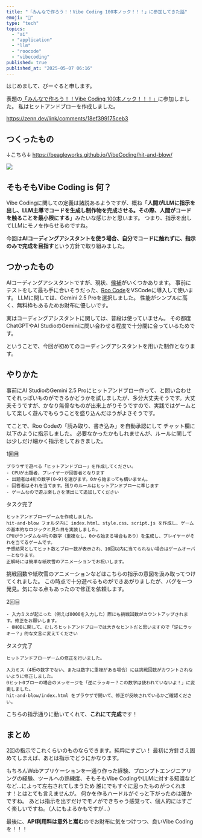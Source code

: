 ```yaml
---
title: "「みんなで作ろう！！Vibe Coding 100本ノック！！！」に参加してきた話"
emoji: "🐇"
type: "tech"
topics:
  - "ai"
  - "application"
  - "llm"
  - "roocode"
  - "vibecoding"
published: true
published_at: "2025-05-07 06:16"
---
```


はじめまして、びーぐると申します。

表題の[「みんなで作ろう！！Vibe Coding 100本ノック！！！」](https://zenn.dev/moritalous/scraps/d0f5f857058420)に参加しました。
私はヒットアンドブローを作成しました。

https://zenn.dev/link/comments/18ef399175ceb3


## つくったもの

↓こちら↓
https://beagleworks.github.io/VibeCoding/hit-and-blow/

![](https://storage.googleapis.com/zenn-user-upload/1930849f0a89-20250507.png)


## そもそもVibe Coding is 何？
Vibe Codingに関しての定義は諸説あるようですが、概ね「**人間がLLMに指示を出し、LLM主導でコードを生成し制作物を完成させる。その際、人間がコードを触ることを最小限にする**」みたいな感じかと思います。
つまり、指示を出してLLMにモノを作らせるのですね。

今回は**AIコーディングアシスタントを使う場合、自分でコードに触れずに、指示のみで完成を目指す**という方針で取り組みました。


## つかったもの
AIコーディングアシスタントですが、現状、[候補](https://zenn.dev/mkj/articles/cf8536923d9cd7)がいくつかあります。
事前にテストをして最も手に合いそうだった、[Roo Code](https://github.com/RooVetGit/Roo-Code)をVSCodeに導入して使います。
LLMに関しては、Gemini 2.5 Proを選択しました。
性能がシンプルに高く、無料枠もあるためお財布に優しいです。

実はコーディングアシスタントに関しては、普段は使っていません。
その都度ChatGPTやAI StudioのGeminiに問い合わせる程度で十分間に合っているためです。

ということで、今回が初めてのコーディングアシスタントを用いた制作となります。

## やりかた
事前にAI StudioのGemini 2.5 Proにヒットアンドブロー作って、と問い合わせてそれっぽいものができるかどうかを試しましたが、多分大丈夫そうです。大丈夫そうですが、かなり無骨なものが出来上がりそうですので、実践ではゲームとして楽しく遊んでもらうことを盛り込んだほうがよさそうです。

てことで、Roo Codeの「読み取り、書き込み」を自動承認にして
チャット欄に以下のように指示しました。
必要なかったかもしれませんが、ルールに関しては少しだけ細かく指示をしておきました。

1回目
```
ブラウザで遊べる「ヒットアンドブロー」を作成してください。
- CPUが出題者、プレイヤーが回答者となります
- 出題者は4桁の数字(0~9)を選びます。0から始まっても構いません。
- 回答者はそれを当てます。残りのルールはヒットアンドブローに準じます
- ゲームなので遊ぶ楽しさを演出にて追加してください
```
タスク完了
```
ヒットアンドブローゲームを作成しました。
hit-and-blow フォルダ内に index.html、style.css、script.js を作成し、ゲームの基本的なロジックと見た目を実装しました。
CPUがランダムな4桁の数字（重複なし、0から始まる場合もあり）を生成し、プレイヤーがそれを当てるゲームです。
予想結果としてヒット数とブロー数が表示され、10回以内に当てられない場合はゲームオーバーとなります。
正解時には簡単な紙吹雪のアニメーションでお祝いします。
```

挑戦回数や紙吹雪のアニメーションなどはこちらの指示の意図を汲み取ってつけてくれました。
この時点で十分遊べるものができあがりましたが、バグを一つ発見。気になる点もあったので修正を依頼します。

2回目
```
- 入力ミスが起こった（例えば0000を入力した）際にも挑戦回数がカウントアップされます。修正をお願いします。
- 0H0Bに関して、むしろヒットアンドブローでは大きなヒントだと思いますので「逆にラッキー？」的な文言に変えてください
```
タスク完了
```
ヒットアンドブローゲームの修正を行いました。

入力ミス（4桁の数字でない、または数字に重複がある場合）には挑戦回数がカウントされないように修正しました。
0ヒット0ブローの場合のメッセージを「逆にラッキー？この数字は使われていないよ！」に変更しました。
hit-and-blow/index.html をブラウザで開いて、修正が反映されているかご確認ください。
```
こちらの指示通りに動いてくれて、**これにて完成**です！

## まとめ
2回の指示でこれくらいのものならできます。純粋にすごい！
最初に方針さえ固めてしまえば、あとは指示でどうにかなります。

もちろんWebアプリケーションを一通り作った経験、プロンプトエンジニアリングの経験、ツールへの熟練度、そもそもVibe CodingやLLMに対する知識などなど…によって左右されてしまうため
誰にでもすぐに思ったものがつくれます！とはとても言えませんが。
何かを作るハードルがぐっと下がったのは確かですね。
あとは指示を出すだけでモノができちゃう感覚って、個人的にはすごく楽しいですね。（人にもよるかもですが…）

最後に、**API利用料は意外と嵩む**のでお財布に気をつけつつ、良いVibe Codingを！！！
